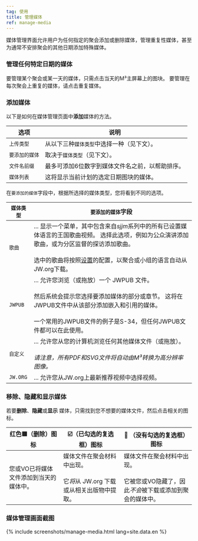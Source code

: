```yaml
---
tag: 使用
title: 管理媒体
ref: manage-media
---
```


媒体管理界面允许用户为任何指定的聚会添加或删除媒体，管理重复性媒体，甚至为通常不安排聚会的其他日期添加特殊媒体。

### 管理任何特定日期的媒体

要管理某个聚会或某一天的媒体，只需点击当天的M³主屏幕上的图块。 要管理在每次聚会上重复的媒体，请点击重复媒体。

### 添加媒体

以下是如何在媒体管理页面中**添加**媒体的方法。

| 选项       | 说明                       |
| -------- | ------------------------ |
| `上传类型`   | 从以下三种`媒体类型`中选择一种（见下文）。   |
| `要添加的媒体` | 取决于`媒体类型`（见下文）。          |
| `文件名前缀`  | 最多可添加6位数字到媒体文件名之前，以帮助排序。 |
| `媒体列表`   | 这将显示当前计划的选定日期图块的媒体。      |

在`要添加的媒体`字段中，根据所选择的媒体类型，您将看到不同的选项。

| `媒体类型`   | `要添加的媒体`字段                                                                                                                                                            |
| -------- | --------------------------------------------------------------------------------------------------------------------------------------------------------------------- |
| `歌曲`     | ... 显示一个菜单，其中包含来自*sjjm*系列中的所有已设置媒体语言的王国歌曲视频。 选择此选项，例如为公众演讲添加歌曲，或为分区监督的探访添加歌曲。 <br><br>选中的歌曲将按照[设置]({{page.lang}}/#configuration)的配置，以聚合或小组的语言自动从JW.org下载。 |
| `JWPUB`  | ... 允许您浏览（或拖放）一个 JWPUB 文件。 <br><br> 然后系统会提示您选择要添加媒体的部分或章节。 这将在JWPUB文件中从该部分添加嵌入和引用的媒体。 <br><br> 一个常用的JWPUB文件的例子是S-34，但任何JWPUB文件都可以在此使用。        |
| `自定义`    | ... 允许您从您的计算机浏览任何其他媒体文件（或拖放）。 <br><br> *请注意，所有PDF和SVG文件将自动由M³转换为高分辨率图像。*                                                                                  |
| `JW.ORG` | ... 允许您从JW.org上最新推荐视频中选择视频。                                                                                                                                           |

### 移除、隐藏和显示媒体

若要**删除**、**隐藏**或**显示** 媒体，只需找到您不想要的媒体文件，然后点击相关的图标。

| 红色🟥（删除）图标            | ☑️（已勾选的复选框）图标                                                 | 🔲 （没有勾选的复选框）图标                                                    |
| -------------------- | ------------------------------------------------------------- | ----------------------------------------------------------------- |
| 您或VO已将媒体文件添加到当天的媒体中。 | 媒体文件在聚会材料中出现。 <br><br> 它*将*从 JW.org 下载或从相关出版物中提取。 | 媒体文件在聚会材料中出现。 <br><br> 它被您或VO隐藏了，因此*不会*被下载或添加到聚会的媒体中。 |

### 媒体管理画面截图

{% include screenshots/manage-media.html lang=site.data.en %}
